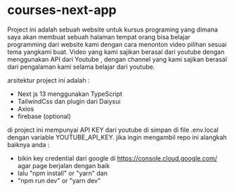 # courses-next-app
Project ini adalah sebuah website untuk kursus programing yang dimana saya akan membuat sebuah halaman tempat orang bisa belajar programming dari website kami dengan cara menonton video pilihan sesuai tema yangkami buat. Video yang kami sajikan berasal dari youtube dengan menggunakan API dari Youtube , dengan channel yang kami sajikan berasal dari pengalaman kami selama belajar  dari youtube.

arsitektur project ini adalah :
- Next js 13 menggunakan TypeScript
- TailwindCss dan plugin dari Daiysui
- Axios
- firebase (optional)

di project ini mempunyai API KEY dari youtube di simpan di file .env.local dengan variable YOUTUBE_API_KEY. jika ingin mengambil repo ini alangkah baiknya anda :
- bikin key credential dari google di https://console.cloud.google.com/ agar page berjalan dengan baik
- lalu "npm install" or "yarn" dan
- "npm run dev" or "yarn dev"
  
